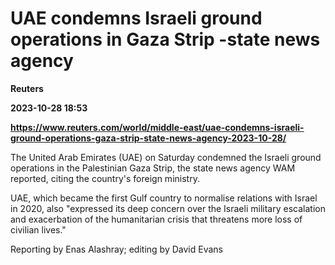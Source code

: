 # UAE condemns Israeli ground operations in Gaza Strip -state news agency
**Reuters**

**2023-10-28 18:53**

**https://www.reuters.com/world/middle-east/uae-condemns-israeli-ground-operations-gaza-strip-state-news-agency-2023-10-28/**

The United Arab Emirates (UAE) on Saturday condemned the Israeli ground operations in the Palestinian Gaza Strip, the state news agency WAM reported, citing the country's foreign ministry.

UAE, which became the first Gulf country to normalise relations with Israel in 2020, also "expressed its deep concern over the Israeli military escalation and exacerbation of the humanitarian crisis that threatens more loss of civilian lives."

Reporting by Enas Alashray; editing by David Evans